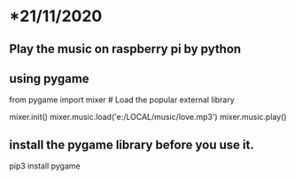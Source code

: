   # *21/11/2020

## Play the music on raspberry pi by python

##  using pygame

<h> from pygame import mixer  # Load the popular external library </h>

mixer.init()
mixer.music.load('e:/LOCAL/music/love.mp3')
mixer.music.play()

## install the pygame library before you use it.

pip3 install pygame        
